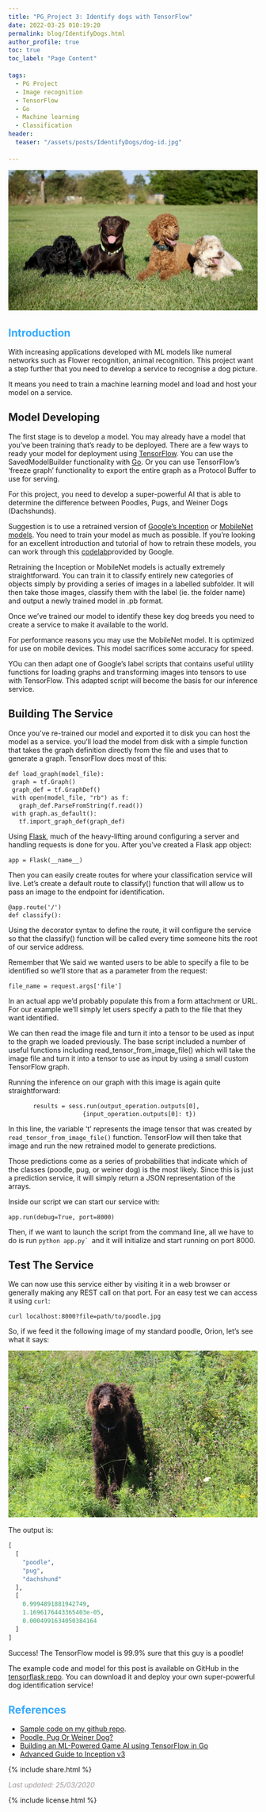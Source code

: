 ```yaml
---
title: "PG_Project 3: Identify dogs with TensorFlow"
date: 2022-03-25 010:19:20
permalink: blog/IdentifyDogs.html
author_profile: true
toc: true
toc_label: "Page Content"

tags:
  - PG Project
  - Image recognition
  - TensorFlow
  - Go
  - Machine learning
  - Classification
header:
  teaser: "/assets/posts/IdentifyDogs/dog-id.jpg"

---
```


![dog](/assets/posts/IdentifyDogs/dog-id.jpg)

## <span style="color:#33a8ff">Introduction</span>
With increasing applications developed with ML models like numeral networks such as Flower recognition, animal recognition. This project want a step further that you need to develop a service to recognise a dog picture.

It means you need to train a machine learning model and load and host your model on a service.

## Model Developing

The first stage is to develop a model. You may already have a model that you’ve been training that’s ready to be deployed. There are a few ways to ready your model for deployment using [TensorFlow](https://www.tensorflow.org/). You can use the SavedModelBuilder functionality with [Go](http://gopherdata.io/post/build_ml_powered_game_ai_tensorflow/). Or you can use TensorFlow’s ‘freeze graph’ functionality to export the entire graph as a Protocol Buffer to use for serving.

For this project, you need to develop a super-powerful AI that is able to determine the difference between Poodles, Pugs, and Weiner Dogs (Dachshunds).

Suggestion is to use a retrained version of [Google’s Inception](https://cloud.google.com/tpu/docs/inception-v3-advanced) or [MobileNet models](https://keras.io/api/applications/mobilenet/).
You need to train your model as much as possible. If you’re looking for an excellent introduction and tutorial of how to retrain these models, you can work through this [codelab](https://codelabs.developers.google.com/codelabs/tensorflow-for-poets/#0)provided by Google.

Retraining the Inception or MobileNet models is actually extremely straightforward. You can train it to classify entirely new categories of objects simply by providing a series of images in a labelled subfolder. It will then take those images, classify them with the label (ie. the folder name) and output a newly trained model in .pb format.

Once we’ve trained our model to identify these key dog breeds you need to create a service to make it available to the world.


For performance reasons you may use the MobileNet model. It is optimized for use on mobile devices. This model sacrifices some accuracy for speed.

YOu can then adapt one of Google’s label scripts that contains useful utility functions for loading graphs and transforming images into tensors to use with TensorFlow. This adapted script will become the basis for our inference service.



## Building The Service
Once you’ve re-trained our model and exported it to disk  you can host the model as a service.  you’ll load the model from disk with a simple function that takes the graph definition directly from the file and uses that to generate a graph. TensorFlow does most of this:

```
def load_graph(model_file):
 graph = tf.Graph()
 graph_def = tf.GraphDef()
 with open(model_file, "rb") as f:
   graph_def.ParseFromString(f.read())
 with graph.as_default():
   tf.import_graph_def(graph_def)
```
Using [Flask](https://flask.palletsprojects.com/en/2.0.x/), much of the heavy-lifting around configuring a server and handling requests is done for you. After you’ve created a Flask app object:

```
app = Flask(__name__)
```
Then you can easily create routes for where your classification service will live. Let’s create a default route to classify() function that will allow us to pass an image to the endpoint for identification.

```
@app.route('/')
def classify():
```

Using the decorator syntax to define the route, it will configure the service so that the classify() function will be called every time someone hits the root of our service address.

Remember that We said we wanted users to be able to specify a file to be identified so we’ll store that as a parameter from the request:

```
file_name = request.args['file']

```

In an actual app we’d probably populate this from a form attachment or URL. For our example we’ll simply let users specify a path to the file that they want identified.

We can then read the image file and turn it into a tensor to be used as input to the graph we loaded previously. The base script included a number of useful functions including read_tensor_from_image_file() which will take the image file and turn it into a tensor to use as input by using a small custom TensorFlow graph.

Running the inference on our graph with this image is again quite straightforward:

```
       results = sess.run(output_operation.outputs[0],
                     {input_operation.outputs[0]: t})

```

In this line, the variable ‘t’ represents the image tensor that was created by ```read_tensor_from_image_file()``` function. TensorFlow will then take that image and run the new retrained model to generate predictions.

Those predictions come as a series of probabilities that indicate which of the classes (poodle, pug, or weiner dog) is the most likely. Since this is just a prediction service, it will simply return a JSON representation of the arrays.

Inside our script we can start our service with:

```
app.run(debug=True, port=8000)

```
Then, if we want to launch the script from the command line, all we have to do is run ```python app.py` ```and it will initialize and start running on port 8000.



## Test The Service
We can now use this service either by visiting it in a web browser or generally making any REST call on that port. For an easy test we can access it using `curl`:

```
curl localhost:8000?file=path/to/poodle.jpg

```

So, if we feed it the following image of my standard poodle, Orion, let’s see what it says:

![GAN_identifyDeepfakes](/assets/posts/IdentifyDogs/dog-poodle.jpg)

The output is:

```python
[
  [
    "poodle",
    "pug",
    "dachshund"
  ],
  [
    0.9994891881942749,
    1.1696176443365403e-05,
    0.0004991634050384164
  ]
]
```
Success! The TensorFlow model is 99.9% sure that this guy is a poodle!


The example code and model for this post is available on GitHub in the [tensorflask repo](https://github.com/ActiveState/tensorflask). You can download it and deploy your own super-powerful dog identification service!


## <span style="color:#33a8ff">References</span>
- [Sample code on my github repo](https://github.com/ActiveState/tensorflask).
- [Poodle, Pug Or Weiner Dog?](https://www.activestate.com/blog/dog-identification-tensorflow-model-python-flask/)
- [Building an ML-Powered Game AI using TensorFlow in Go](http://gopherdata.io/post/build_ml_powered_game_ai_tensorflow/)
- [Advanced Guide to Inception v3](https://cloud.google.com/tpu/docs/inception-v3-advanced)

<p>
{% include  share.html %}
</p>

<span style="color:#9e9696"><i> Last updated: 25/03/2020</i> </span>

<p>
{% include  license.html %}
</p>